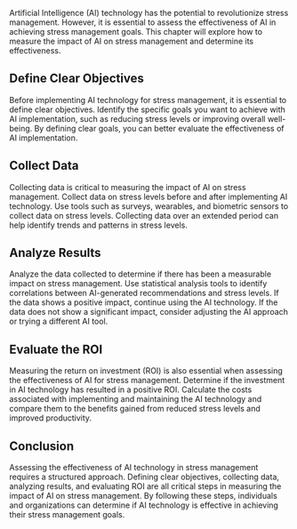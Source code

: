 
Artificial Intelligence (AI) technology has the potential to revolutionize stress management. However, it is essential to assess the effectiveness of AI in achieving stress management goals. This chapter will explore how to measure the impact of AI on stress management and determine its effectiveness.

Define Clear Objectives
-----------------------

Before implementing AI technology for stress management, it is essential to define clear objectives. Identify the specific goals you want to achieve with AI implementation, such as reducing stress levels or improving overall well-being. By defining clear goals, you can better evaluate the effectiveness of AI implementation.

Collect Data
------------

Collecting data is critical to measuring the impact of AI on stress management. Collect data on stress levels before and after implementing AI technology. Use tools such as surveys, wearables, and biometric sensors to collect data on stress levels. Collecting data over an extended period can help identify trends and patterns in stress levels.

Analyze Results
---------------

Analyze the data collected to determine if there has been a measurable impact on stress management. Use statistical analysis tools to identify correlations between AI-generated recommendations and stress levels. If the data shows a positive impact, continue using the AI technology. If the data does not show a significant impact, consider adjusting the AI approach or trying a different AI tool.

Evaluate the ROI
----------------

Measuring the return on investment (ROI) is also essential when assessing the effectiveness of AI for stress management. Determine if the investment in AI technology has resulted in a positive ROI. Calculate the costs associated with implementing and maintaining the AI technology and compare them to the benefits gained from reduced stress levels and improved productivity.

Conclusion
----------

Assessing the effectiveness of AI technology in stress management requires a structured approach. Defining clear objectives, collecting data, analyzing results, and evaluating ROI are all critical steps in measuring the impact of AI on stress management. By following these steps, individuals and organizations can determine if AI technology is effective in achieving their stress management goals.
